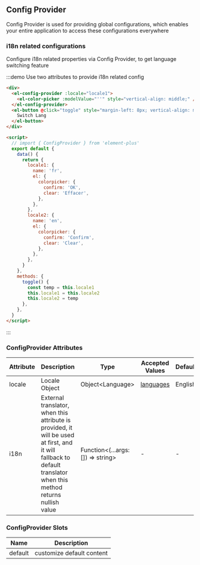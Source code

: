 ## Config Provider

Config Provider is used for providing global configurations, which enables your entire application to access these configurations everywhere

### i18n related configurations

Configure i18n related properties via Config Provider, to get language switching feature

:::demo Use two attributes to provide i18n related config

```html
<div>
  <el-config-provider :locale="locale1">
    <el-color-picker :modelValue="''" style="vertical-align: middle;" />
  </el-config-provider>
  <el-button @click="toggle" style="margin-left: 8px; vertical-align: middle;">
    Switch Lang
  </el-button>
</div>

<script>
  // import { ConfigProvider } from 'element-plus'
  export default {
    data() {
      return {
        locale1: {
          name: 'fr',
          el: {
            colorpicker: {
              confirm: 'OK',
              clear: 'Effacer',
            },
          },
        },
        locale2: {
          name: 'en',
          el: {
            colorpicker: {
              confirm: 'Confirm',
              clear: 'Clear',
            },
          },
        },
      }
    },
    methods: {
      toggle() {
        const temp = this.locale1
        this.locale1 = this.locale2
        this.locale2 = temp
      },
    },
  }
</script>
```

:::

### ConfigProvider Attributes

| Attribute | Description                                                                                                                                                       | Type                                 | Accepted Values                                                                         | Default |
| --------- | ----------------------------------------------------------------------------------------------------------------------------------------------------------------- | ------------------------------------ | --------------------------------------------------------------------------------------- | ------- |
| locale    | Locale Object                                                                                                                                                     | Object\<Language\>                   | [languages](https://github.com/element-plus/element-plus/tree/dev/packages/locale/lang) | English |
| i18n      | External translator, when this attribute is provided, it will be used at first, and it will fallback to default translator when this method returns nullish value | Function\<(...args: []) =\> string\> | -                                                                                       | -       |

### ConfigProvider Slots

| Name | Description |
| ------ | -------- |
| default | customize default content |
